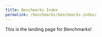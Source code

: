 ```yaml
---
title: Benchmarks Index
permalink: /benchmarks/benchmarks-index/
---
```


This is the landing page for Benchmarks!